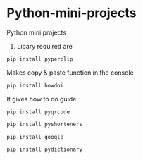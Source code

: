 # Python-mini-projects
  Python mini projects

1. Libary required are

```python
pip install pyperclip

```
Makes copy & paste function in the console 
```python 
pip install howdoi
```
It gives how to do guide
```pyhton
pip install pyqrcode
```
```python
pip install pyshorteners
```
```python
pip install google
```
```python
pip install pydictionary 
```
